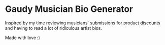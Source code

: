 # Gaudy Musician Bio Generator

Inspired by my time reviewing musicians' submissions for product discounts and having to read a lot of ridiculous artist bios. 

Made with love :)